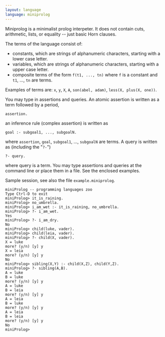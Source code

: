 ```yaml
---
layout: language
language: miniprolog
---
```


Miniprolog is a minimalist prolog interpeter. It does not contain cuts, arithmetic, lists,
or equality -- just basic Horn clauses.

The terms of the language consist of:

* constants, which are strings of alphanumeric characters, starting
  with a lower case letter.
* variables, which are strings of alphanumeric characters, starting
  with a upper case letter.
* composite terms of the form `f(t1, ..., tn)` where `f` is a constant
  and `t1`, …, `tn` are terms.

Examples of terms are: `x`, `y`, `X`, `A`, `son(abel, adam)`, `less(X, plus(X, one))`.

You may type in assertions and queries. An atomic assertion is written
as a term followed by a period,

    assertion.

an inference rule (complex assertion) is written as

    goal :- subgoal1, ..., subgoalN.

where `assertion`, `goal`, `subgoal1`, …, `subgoalN` are terms. A query is written as
(including the "`?-`")

    ?- query.

where query is a term. You may type assertions and queries at the
command line or place them in a file. See the enclosed examples.

Sample session, see also the file `example.miniprolog`.

    miniProlog -- programming languages zoo
    Type Ctrl-D to exit
    miniProlog> it_is_raining.
    miniProlog> no_umbrella.
    miniProlog> i_am_wet :- it_is_raining, no_umbrella.
    miniProlog> ?- i_am_wet.
    Yes
    miniProlog> ?- i_am_dry.
    No
    miniProlog> child(luke, vader).
    miniProlog> child(leia, vader).
    miniProlog> ?- child(X, vader).
    X = luke
    more? (y/n) [y] y
    X = leia
    more? (y/n) [y] y
    No
    miniProlog> sibling(X,Y) :- child(X,Z), child(Y,Z).
    miniProlog> ?- sibling(A,B).
    A = luke
    B = luke
    more? (y/n) [y] y
    A = luke
    B = leia
    more? (y/n) [y] y
    A = leia
    B = luke
    more? (y/n) [y] y
    A = leia
    B = leia
    more? (y/n) [y] y
    No
    miniProlog> 
